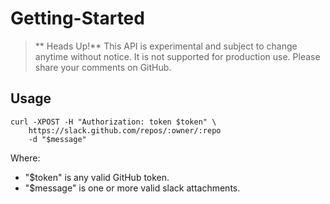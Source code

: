 # Getting-Started

> ** Heads Up!** This API is experimental and subject to change anytime without notice. It is not supported for production use. Please share your comments on GitHub.

## Usage 

```
curl -XPOST -H "Authorization: token $token" \
    https://slack.github.com/repos/:owner/:repo
    -d "$message" 
```

Where:

- "$token" is any valid GitHub token.
- "$message" is one or more valid slack attachments.